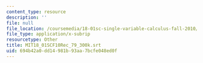 ```yaml
---
content_type: resource
description: ''
file: null
file_location: /coursemedia/18-01sc-single-variable-calculus-fall-2010/694b42a0dd14981b93aa7bcfe048ed0f_MIT18_01SCF10Rec_79_300k.srt
file_type: application/x-subrip
resourcetype: Other
title: MIT18_01SCF10Rec_79_300k.srt
uid: 694b42a0-dd14-981b-93aa-7bcfe048ed0f
---
```

